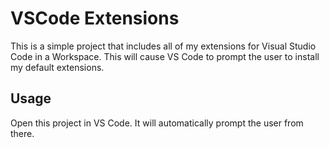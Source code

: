 # VSCode Extensions
This is a simple project that includes all of my extensions for Visual Studio Code in a Workspace.  This will cause VS Code to prompt the user to install my default extensions.

## Usage
Open this project in VS Code.  It will automatically prompt the user from there.

